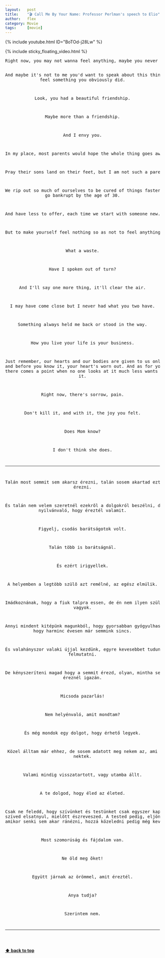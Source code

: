 ```yaml
---
layout:   post
title:    "🎬 Call Me By Your Name: Professor Perlman's speech to Elio"
author:   flex
category: Movie
tags:     [movie]
---
```


{% include youtube.html ID="BoTOd-j28Lw" %}

<!-- break -->

{% include sticky_floating_video.html %}

<div id="lyrics">

<center><pre>
Right now, you may not wanna feel anything, maybe you never wanted to feel anything.

And maybe it's not to me you'd want to speak about this things but feel something you obviously did.

Look, you had a beautiful friendship.

Maybe more than a friendship.

And I envy you.

In my place, most parents would hope the whole thing goes away.

Pray their sons land on their feet, but I am not such a parent.

We rip out so much of ourselves to be cured of things faster, that we go bankrupt by the age of 30.

And have less to offer, each time we start with someone new.

But to make yourself feel nothing so as not to feel anything.

What a waste.

Have I spoken out of turn?

And I'll say one more thing, it'll clear the air.

I may have come close but I never had what you two have.

Something always held me back or stood in the way.

How you live your life is your business.

Just remember, our hearts and our bodies are given to us only once, and before you know it, your heart's worn out. And as for your body, there comes a point when no one looks at it much less wants to come near it.

Right now, there's sorrow, pain.

Don't kill it, and with it, the joy you felt.

Does Mom know?

I don't think she does.

-----

Talán most semmit sem akarsz érezni, talán sosem akartad ezt érezni.

És talán nem velem szeretnél ezekrõl a dolgokról beszélni, de nyilvánvaló, hogy éreztél valamit.

Figyelj, csodás barátságotok volt.

Talán több is barátságnál.

És ezért irigyellek.

A helyemben a legtöbb szülõ azt remélné, az egész elmúlik.

Imádkoznának, hogy a fiuk talpra essen, de én nem ilyen szülõ vagyok.

Annyi mindent kitépünk magunkból, hogy gyorsabban gyógyulhassunk, hogy harminc évesen már semmink sincs.

És valahányszor valaki újjal kezdünk, egyre kevesebbet tudunk felmutatni.

De kényszeríteni magad hogy a semmit érezd, olyan, mintha semmit sem éreznél igazán.

Micsoda pazarlás!

Nem helyénvaló, amit mondtam?

És még mondok egy dolgot, hogy érhető legyek.

Közel álltam már ehhez, de sosem adatott meg nekem az, ami nektek.

Valami mindig visszatartott, vagy utamba állt.

A te dolgod, hogy éled az életed.

Csak ne feledd, hogy szívünket és testünket csak egyszer kapjuk, és a szíved elsatnyul, mielõtt észreveszed. A tested pedig, eljön az idõ,
amikor senki sem akar ránézni, hozzá közeledni pedig még kevésbé.

Most szomorúság és fájdalom van.

Ne öld meg õket!

Együtt járnak az örömmel, amit éreztél.

Anya tudja?

Szerintem nem.

-----
</pre></center></div>

**[⬆ back to top](#lyrics)**